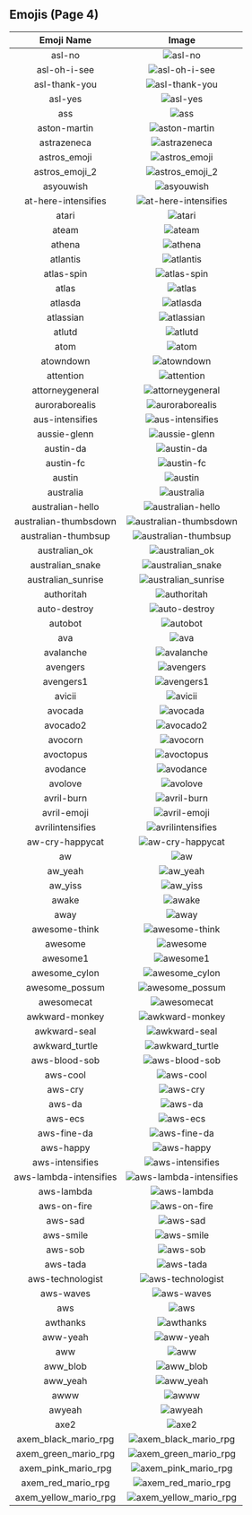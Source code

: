 
  ## Emojis (Page 4)
  |Emoji Name|Image|
  | :-: | :-: |
  |asl-no| ![asl-no](/emojis/hashicorp/asl-no.gif)|
  |asl-oh-i-see| ![asl-oh-i-see](/emojis/hashicorp/asl-oh-i-see.gif)|
  |asl-thank-you| ![asl-thank-you](/emojis/hashicorp/asl-thank-you.gif)|
  |asl-yes| ![asl-yes](/emojis/hashicorp/asl-yes.gif)|
  |ass| ![ass](/emojis/hashicorp/ass.png)|
  |aston-martin| ![aston-martin](/emojis/hashicorp/aston-martin.jpg)|
  |astrazeneca| ![astrazeneca](/emojis/hashicorp/astrazeneca.png)|
  |astros_emoji| ![astros_emoji](/emojis/hashicorp/astros_emoji.png)|
  |astros_emoji_2| ![astros_emoji_2](/emojis/hashicorp/astros_emoji_2.png)|
  |asyouwish| ![asyouwish](/emojis/hashicorp/asyouwish.jpg)|
  |at-here-intensifies| ![at-here-intensifies](/emojis/hashicorp/at-here-intensifies.gif)|
  |atari| ![atari](/emojis/hashicorp/atari.png)|
  |ateam| ![ateam](/emojis/hashicorp/ateam.jpg)|
  |athena| ![athena](/emojis/hashicorp/athena.png)|
  |atlantis| ![atlantis](/emojis/hashicorp/atlantis.png)|
  |atlas-spin| ![atlas-spin](/emojis/hashicorp/atlas-spin.gif)|
  |atlas| ![atlas](/emojis/hashicorp/atlas.png)|
  |atlasda| ![atlasda](/emojis/hashicorp/atlasda.png)|
  |atlassian| ![atlassian](/emojis/hashicorp/atlassian.png)|
  |atlutd| ![atlutd](/emojis/hashicorp/atlutd.jpg)|
  |atom| ![atom](/emojis/hashicorp/atom.png)|
  |atowndown| ![atowndown](/emojis/hashicorp/atowndown.gif)|
  |attention| ![attention](/emojis/hashicorp/attention.png)|
  |attorneygeneral| ![attorneygeneral](/emojis/hashicorp/attorneygeneral.jpg)|
  |auroraborealis| ![auroraborealis](/emojis/hashicorp/auroraborealis.jpg)|
  |aus-intensifies| ![aus-intensifies](/emojis/hashicorp/aus-intensifies.gif)|
  |aussie-glenn| ![aussie-glenn](/emojis/hashicorp/aussie-glenn.png)|
  |austin-da| ![austin-da](/emojis/hashicorp/austin-da.png)|
  |austin-fc| ![austin-fc](/emojis/hashicorp/austin-fc.png)|
  |austin| ![austin](/emojis/hashicorp/austin.jpg)|
  |australia| ![australia](/emojis/hashicorp/australia.gif)|
  |australian-hello| ![australian-hello](/emojis/hashicorp/australian-hello.png)|
  |australian-thumbsdown| ![australian-thumbsdown](/emojis/hashicorp/australian-thumbsdown.png)|
  |australian-thumbsup| ![australian-thumbsup](/emojis/hashicorp/australian-thumbsup.png)|
  |australian_ok| ![australian_ok](/emojis/hashicorp/australian_ok.png)|
  |australian_snake| ![australian_snake](/emojis/hashicorp/australian_snake.png)|
  |australian_sunrise| ![australian_sunrise](/emojis/hashicorp/australian_sunrise.png)|
  |authoritah| ![authoritah](/emojis/hashicorp/authoritah.jpg)|
  |auto-destroy| ![auto-destroy](/emojis/hashicorp/auto-destroy.png)|
  |autobot| ![autobot](/emojis/hashicorp/autobot.png)|
  |ava| ![ava](/emojis/hashicorp/ava.jpg)|
  |avalanche| ![avalanche](/emojis/hashicorp/avalanche.png)|
  |avengers| ![avengers](/emojis/hashicorp/avengers.jpg)|
  |avengers1| ![avengers1](/emojis/hashicorp/avengers1.gif)|
  |avicii| ![avicii](/emojis/hashicorp/avicii.png)|
  |avocada| ![avocada](/emojis/hashicorp/avocada.png)|
  |avocado2| ![avocado2](/emojis/hashicorp/avocado2.png)|
  |avocorn| ![avocorn](/emojis/hashicorp/avocorn.png)|
  |avoctopus| ![avoctopus](/emojis/hashicorp/avoctopus.png)|
  |avodance| ![avodance](/emojis/hashicorp/avodance.gif)|
  |avolove| ![avolove](/emojis/hashicorp/avolove.png)|
  |avril-burn| ![avril-burn](/emojis/hashicorp/avril-burn.gif)|
  |avril-emoji| ![avril-emoji](/emojis/hashicorp/avril-emoji.png)|
  |avrilintensifies| ![avrilintensifies](/emojis/hashicorp/avrilintensifies.gif)|
  |aw-cry-happycat| ![aw-cry-happycat](/emojis/hashicorp/aw-cry-happycat.png)|
  |aw| ![aw](/emojis/hashicorp/aw.png)|
  |aw_yeah| ![aw_yeah](/emojis/hashicorp/aw_yeah.gif)|
  |aw_yiss| ![aw_yiss](/emojis/hashicorp/aw_yiss.png)|
  |awake| ![awake](/emojis/hashicorp/awake.png)|
  |away| ![away](/emojis/hashicorp/away.png)|
  |awesome-think| ![awesome-think](/emojis/hashicorp/awesome-think.png)|
  |awesome| ![awesome](/emojis/hashicorp/awesome.png)|
  |awesome1| ![awesome1](/emojis/hashicorp/awesome1.gif)|
  |awesome_cylon| ![awesome_cylon](/emojis/hashicorp/awesome_cylon.gif)|
  |awesome_possum| ![awesome_possum](/emojis/hashicorp/awesome_possum.jpg)|
  |awesomecat| ![awesomecat](/emojis/hashicorp/awesomecat.png)|
  |awkward-monkey| ![awkward-monkey](/emojis/hashicorp/awkward-monkey.png)|
  |awkward-seal| ![awkward-seal](/emojis/hashicorp/awkward-seal.jpg)|
  |awkward_turtle| ![awkward_turtle](/emojis/hashicorp/awkward_turtle.gif)|
  |aws-blood-sob| ![aws-blood-sob](/emojis/hashicorp/aws-blood-sob.png)|
  |aws-cool| ![aws-cool](/emojis/hashicorp/aws-cool.png)|
  |aws-cry| ![aws-cry](/emojis/hashicorp/aws-cry.png)|
  |aws-da| ![aws-da](/emojis/hashicorp/aws-da.png)|
  |aws-ecs| ![aws-ecs](/emojis/hashicorp/aws-ecs.png)|
  |aws-fine-da| ![aws-fine-da](/emojis/hashicorp/aws-fine-da.png)|
  |aws-happy| ![aws-happy](/emojis/hashicorp/aws-happy.png)|
  |aws-intensifies| ![aws-intensifies](/emojis/hashicorp/aws-intensifies.gif)|
  |aws-lambda-intensifies| ![aws-lambda-intensifies](/emojis/hashicorp/aws-lambda-intensifies.gif)|
  |aws-lambda| ![aws-lambda](/emojis/hashicorp/aws-lambda.png)|
  |aws-on-fire| ![aws-on-fire](/emojis/hashicorp/aws-on-fire.gif)|
  |aws-sad| ![aws-sad](/emojis/hashicorp/aws-sad.png)|
  |aws-smile| ![aws-smile](/emojis/hashicorp/aws-smile.png)|
  |aws-sob| ![aws-sob](/emojis/hashicorp/aws-sob.png)|
  |aws-tada| ![aws-tada](/emojis/hashicorp/aws-tada.png)|
  |aws-technologist| ![aws-technologist](/emojis/hashicorp/aws-technologist.png)|
  |aws-waves| ![aws-waves](/emojis/hashicorp/aws-waves.gif)|
  |aws| ![aws](/emojis/hashicorp/aws.png)|
  |awthanks| ![awthanks](/emojis/hashicorp/awthanks.png)|
  |aww-yeah| ![aww-yeah](/emojis/hashicorp/aww-yeah.gif)|
  |aww| ![aww](/emojis/hashicorp/aww.png)|
  |aww_blob| ![aww_blob](/emojis/hashicorp/aww_blob.png)|
  |aww_yeah| ![aww_yeah](/emojis/hashicorp/aww_yeah.gif)|
  |awww| ![awww](/emojis/hashicorp/awww.png)|
  |awyeah| ![awyeah](/emojis/hashicorp/awyeah.png)|
  |axe2| ![axe2](/emojis/hashicorp/axe2.png)|
  |axem_black_mario_rpg| ![axem_black_mario_rpg](/emojis/hashicorp/axem_black_mario_rpg.png)|
  |axem_green_mario_rpg| ![axem_green_mario_rpg](/emojis/hashicorp/axem_green_mario_rpg.png)|
  |axem_pink_mario_rpg| ![axem_pink_mario_rpg](/emojis/hashicorp/axem_pink_mario_rpg.png)|
  |axem_red_mario_rpg| ![axem_red_mario_rpg](/emojis/hashicorp/axem_red_mario_rpg.png)|
  |axem_yellow_mario_rpg| ![axem_yellow_mario_rpg](/emojis/hashicorp/axem_yellow_mario_rpg.png)|
  